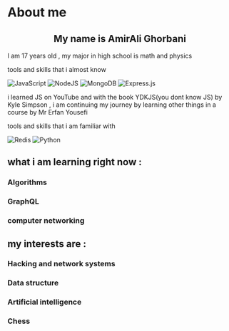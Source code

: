 # About me 
<h2 align="center"> My name is AmirAli Ghorbani</h2>
<p align="left"> I am 17 years old , my major in high school is math and physics</p>
<p align = "left"> tools and skills that i almost know  </p>

![JavaScript](https://img.shields.io/badge/javascript-%23323330.svg?style=for-the-badge&logo=javascript&logoColor=%23F7DF1E)
![NodeJS](https://img.shields.io/badge/node.js-6DA55F?style=for-the-badge&logo=node.js&logoColor=white)
![MongoDB](https://img.shields.io/badge/MongoDB-%234ea94b.svg?style=for-the-badge&logo=mongodb&logoColor=white)
![Express.js](https://img.shields.io/badge/express.js-%23404d59.svg?style=for-the-badge&logo=express&logoColor=%2361DAFB)

<p align = "left"> i learned JS on YouTube and with the book YDKJS(you dont know JS) by Kyle Simpson ,  i am continuing my journey by learning other things in
a course by Mr Erfan Yousefi </p>


<p align = "left"> tools and skills that i am familiar with  </p>

![Redis](https://img.shields.io/badge/redis-%23DD0031.svg?style=for-the-badge&logo=redis&logoColor=white)
![Python](https://img.shields.io/badge/python-3670A0?style=for-the-badge&logo=python&logoColor=ffdd54)


<h2 align="left"> what i am learning right now : </h2>

<h3> Algorithms </h3>
<h3> GraphQL </h3>
<h3> computer networking  </h3>

<h2 align="left"> my interests are : </h2>
<h3> Hacking and network systems </h3>
<h3> Data structure </h3>
<h3> Artificial intelligence </h3>
<h3> Chess </h3>


